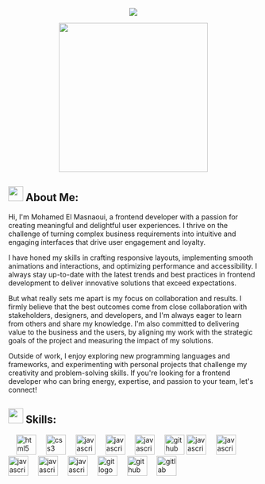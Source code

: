    <p align="center">
  <a href="https://git.io/typing-svg">
    <img src="https://readme-typing-svg.herokuapp.com?font=Fira+Code&color=cb00ff&size=35&center=true&vCenter=true&width=1000&lines=Hi%F0%9F%91%8B%2C+I'm+El+Masnaoui+Mohamed!;I'm+a+Frontend+Developer;Welcome+to+my+GitHub+profile!" />
  </a>
<div align="center"> 
  <img height="300" src="https://media.tenor.com/3bTxZ4HdrysAAAAC/pixels-neon.gif"  />
</div>

## <img src="https://emoji.discadia.com/emojis/14b44ce8-7826-434f-8d62-cafc0c0171ce.GIF" width="30px"> About Me:
Hi, I'm Mohamed El Masnaoui, a frontend developer with a passion for creating meaningful and delightful user experiences. I thrive on the challenge of turning complex business requirements into intuitive and engaging interfaces that drive user engagement and loyalty.

I have honed my skills in crafting responsive layouts, implementing smooth animations and interactions, and optimizing performance and accessibility. I always stay up-to-date with the latest trends and best practices in frontend development to deliver innovative solutions that exceed expectations.

But what really sets me apart is my focus on collaboration and results. I firmly believe that the best outcomes come from close collaboration with stakeholders, designers, and developers, and I'm always eager to learn from others and share my knowledge. I'm also committed to delivering value to the business and the users, by aligning my work with the strategic goals of the project and measuring the impact of my solutions.

Outside of work, I enjoy exploring new programming languages and frameworks, and experimenting with personal projects that challenge my creativity and problem-solving skills. If you're looking for a frontend developer who can bring energy, expertise, and passion to your team, let's connect!
 </p>

 ###

## <img src="https://emoji.discadia.com/emojis/d19e626e-ea56-41ab-8226-7a5033d9648f.gif" width="30px"> Skills:

<div align="left">
  <img width="12" />
  <img src="https://cdn.jsdelivr.net/gh/devicons/devicon/icons/html5/html5-original.svg" height="40" alt="html5 logo"  />
  <img width="12" />
  <img src="https://cdn.jsdelivr.net/gh/devicons/devicon/icons/css3/css3-original.svg" height="40" alt="css3 logo"  />
  <img width="12" />
  <img src="https://cdn.jsdelivr.net/gh/devicons/devicon/icons/javascript/javascript-original.svg" height="40" alt="javascript logo"  />
  <img width="12" />
  <img src="https://cdn.jsdelivr.net/gh/devicons/devicon/icons/angularjs/angularjs-original.svg" height="40" alt="javascript logo"  />
  <img width="12" />
  <img src="https://cdn.jsdelivr.net/gh/devicons/devicon/icons/react/react-original.svg" height="40" alt="javascript logo"  />
  <img width="12" />
  <img src="https://cdn.jsdelivr.net/gh/devicons/devicon/icons/nextjs/nextjs-original-wordmark.svg" height="40" alt="github logo"  />
  <img src="https://cdn.jsdelivr.net/gh/devicons/devicon/icons/bootstrap/bootstrap-original.svg" height="40" alt="javascript logo"  />
   <img width="12" />
  <img src="https://cdn.jsdelivr.net/gh/devicons/devicon/icons/jquery/jquery-original.svg" height="40" alt="javascript logo"  />
   <img width="12" />
  <img src="https://cdn.jsdelivr.net/gh/devicons/devicon/icons/sass/sass-original.svg" height="40" alt="javascript logo"  />
   <img width="12" />
  <img src="https://cdn.jsdelivr.net/gh/devicons/devicon/icons/materialui/materialui-original.svg" height="40" alt="javascript logo"  />
   <img width="12" />
  <img src="https://cdn.jsdelivr.net/gh/devicons/devicon/icons/firebase/firebase-plain-wordmark.svg" height="40" alt="javascript logo"  />
   <img width="12" />
  <img src="https://cdn.jsdelivr.net/gh/devicons/devicon/icons/git/git-original.svg" height="40" alt="git logo"  />
  <img width="12" />
  <img src="https://cdn.jsdelivr.net/gh/devicons/devicon/icons/github/github-original.svg" height="40" alt="github logo"  />
  <img width="12" />
  <img src="https://cdn.jsdelivr.net/gh/devicons/devicon/icons/gitlab/gitlab-original.svg" height="40" alt="gitlab logo"  />
</div>
